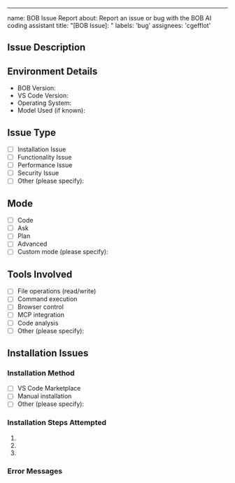 ---
name: BOB Issue Report
about: Report an issue or bug with the BOB AI coding assistant
title: "[BOB Issue]: "
labels: 'bug'
assignees: 'cgefflot'


## Issue Description
<!-- A clear and concise description of the issue you're experiencing with BOB -->

## Environment Details
<!-- Please complete the following information -->
- BOB Version: 
- VS Code Version:
- Operating System:
- Model Used (if known): <!-- e.g., claude-3-7-sonnet-20250219 -->

## Issue Type
<!-- Select the type of issue you're experiencing -->
- [ ] Installation Issue
- [ ] Functionality Issue
- [ ] Performance Issue
- [ ] Security Issue
- [ ] Other (please specify):

## Mode
<!-- Which BOB mode were you using when the issue occurred? Skip if installation issue -->
- [ ] Code
- [ ] Ask
- [ ] Plan
- [ ] Advanced
- [ ] Custom mode (please specify): 

## Tools Involved
<!-- Which BOB tools were involved in the issue? Check all that apply. Skip if installation issue -->
- [ ] File operations (read/write)
- [ ] Command execution
- [ ] Browser control
- [ ] MCP integration
- [ ] Code analysis
- [ ] Other (please specify):

## Installation Issues
<!-- Complete this section ONLY if you're experiencing installation problems -->
### Installation Method
- [ ] VS Code Marketplace
- [ ] Manual installation
- [ ] Other (please specify):

### Installation Steps Attempted
<!-- Describe the steps you took to install BOB -->
1. 
2. 
3. 

### Error Messages
<!-- Copy and paste any error messages you received during installation -->
